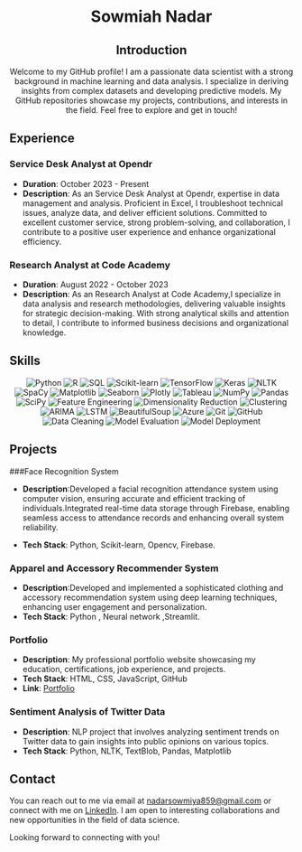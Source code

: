 # <div align="center">Sowmiah Nadar</div>

<div align="center">
  
  ## Introduction

  Welcome to my GitHub profile! I am a passionate data scientist with a strong background in machine learning and data analysis. I specialize in deriving insights from complex datasets and developing predictive models. My GitHub repositories showcase my projects, contributions, and interests in the field. Feel free to explore and get in touch!
  
</div>


## Experience

### Service Desk Analyst at Opendr
- **Duration**: October 2023 - Present
- **Description**: As an Service Desk Analyst at Opendr, expertise in data management and analysis. Proficient in Excel, I troubleshoot technical issues, analyze data, and deliver efficient solutions. Committed to excellent customer service, strong problem-solving, and collaboration, I contribute to a positive user experience and enhance organizational efficiency.

### Research Analyst at Code Academy
- **Duration**: August 2022 - October 2023
- **Description**: As an Research Analyst at Code Academy,I specialize in data analysis and research methodologies, delivering valuable insights for strategic decision-making. With strong analytical skills and attention to detail, I contribute to informed business decisions and organizational knowledge.




## Skills

<div align="center">

![Python](https://img.shields.io/badge/Python-Advanced-blue)
![R](https://img.shields.io/badge/R-Intermediate-green)
![SQL](https://img.shields.io/badge/SQL-Advanced-orange)
![Scikit-learn](https://img.shields.io/badge/Scikit--learn-Advanced-blueviolet)
![TensorFlow](https://img.shields.io/badge/TensorFlow-Intermediate-red)
![Keras](https://img.shields.io/badge/Keras-Intermediate-red)
![NLTK](https://img.shields.io/badge/NLTK-Intermediate-green)
![SpaCy](https://img.shields.io/badge/SpaCy-Intermediate-green)
![Matplotlib](https://img.shields.io/badge/Matplotlib-Advanced-blue)
![Seaborn](https://img.shields.io/badge/Seaborn-Advanced-blue)
![Plotly](https://img.shields.io/badge/Plotly-Advanced-blue)
![Tableau](https://img.shields.io/badge/Tableau-Advanced-yellow)
![NumPy](https://img.shields.io/badge/NumPy-Advanced-yellowgreen)
![Pandas](https://img.shields.io/badge/Pandas-Advanced-yellowgreen)
![SciPy](https://img.shields.io/badge/SciPy-Intermediate-green)
![Feature Engineering](https://img.shields.io/badge/Feature%20Engineering-Advanced-blueviolet)
![Dimensionality Reduction](https://img.shields.io/badge/Dimensionality%20Reduction-Advanced-blueviolet)
![Clustering](https://img.shields.io/badge/Clustering-Intermediate-green)
![ARIMA](https://img.shields.io/badge/ARIMA-Intermediate-green)
![LSTM](https://img.shields.io/badge/LSTM-Intermediate-green)
![BeautifulSoup](https://img.shields.io/badge/BeautifulSoup-Intermediate-yellow)
![Azure](https://img.shields.io/badge/Azure-Intermediate-blue)
![Git](https://img.shields.io/badge/Git-Beginner-blue)
![GitHub](https://img.shields.io/badge/GitHub-Intermediate-blue)
![Data Cleaning](https://img.shields.io/badge/Data%20Cleaning-Advanced-yellowgreen)
![Model Evaluation](https://img.shields.io/badge/Model%20Evaluation-Advanced-yellowgreen)
![Model Deployment](https://img.shields.io/badge/Model%20Deployment-Advanced-yellowgreen)

</div>

## Projects

###Face Recognition System

- **Description**:Developed a facial recognition attendance system using computer vision, ensuring accurate and efficient tracking of individuals.Integrated real-time data storage through Firebase, enabling seamless access to attendance records and enhancing overall system reliability.

- **Tech Stack**: Python, Scikit-learn, Opencv, Firebase.


### Apparel and Accessory Recommender System 

- **Description**:Developed and implemented a sophisticated clothing and accessory recommendation system using deep learning techniques, enhancing user engagement and personalization.
- **Tech Stack**: Python , Neural network ,Streamlit.


### Portfolio

- **Description**: My professional portfolio website showcasing my education, certifications, job experience, and projects.
- **Tech Stack**: HTML, CSS, JavaScript, GitHub
- **Link**: [Portfolio](https://neuralthread.cloud/sowmiah)


### Sentiment Analysis of Twitter Data

- **Description**: NLP project that involves analyzing sentiment trends on Twitter data to gain insights into public opinions on various topics.
- **Tech Stack**: Python, NLTK, TextBlob, Pandas, Matplotlib


## Contact

You can reach out to me via email at [nadarsowmiya859@gmail.com](mailto:nadarsowmiya859@gmail.com) or connect with me on [LinkedIn](https://www.linkedin.com/in/sowmiahnadar). I am open to interesting collaborations and new opportunities in the field of data science.

Looking forward to connecting with you!
